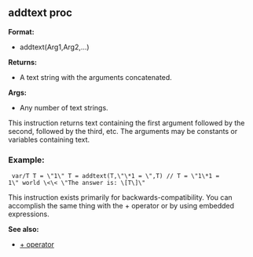## addtext proc

**Format:**
+   addtext(Arg1,Arg2,\...)
<!-- -->
**Returns:**
+   A text string with the arguments concatenated.
<!-- -->
**Args:**
+   Any number of text strings.


This instruction returns text containing the first argument
followed by the second, followed by the third, etc. The arguments may be
constants or variables containing text.
### Example:

```
 var/T T = \"1\" T = addtext(T,\"\*1 = \",T) // T = \"1\*1 =
1\" world \<\< \"The answer is: \[T\]\" 
```
 

This
instruction exists primarily for backwards-compatibility. You can
accomplish the same thing with the + operator or by using embedded
expressions.

**See also:**
+   [+ operator](/ref/operator/+.md) <!-- -->